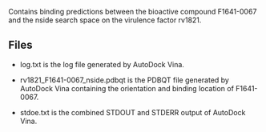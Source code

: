 Contains binding predictions between the bioactive compound F1641-0067 and the nside search space on the virulence factor rv1821.

## Files

- log.txt is the log file generated by AutoDock Vina.

- rv1821_F1641-0067_nside.pdbqt is the PDBQT file generated by AutoDock Vina containing the orientation and binding location of F1641-0067.

- stdoe.txt is the combined STDOUT and STDERR output of AutoDock Vina.

